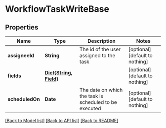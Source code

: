 # WorkflowTaskWriteBase


## Properties
Name | Type | Description | Notes
------------ | ------------- | ------------- | -------------
**assigneeId** | **String** | The id of the user assigned to the task | [optional] [default to nothing]
**fields** | [**Dict{String, Field}**](Field.md) |  | [optional] [default to nothing]
**scheduledOn** | **Date** | The date on which the task is scheduled to be executed | [optional] [default to nothing]


[[Back to Model list]](../README.md#models) [[Back to API list]](../README.md#api-endpoints) [[Back to README]](../README.md)


